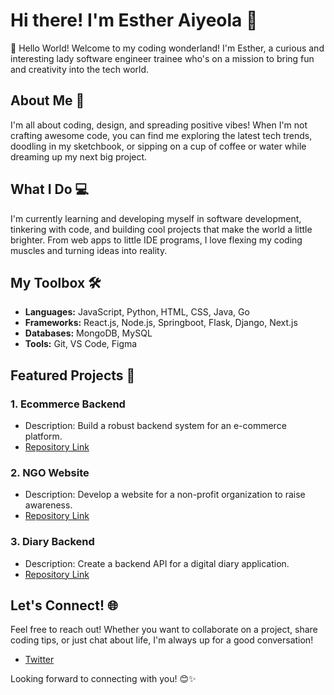 # Hi there! I'm Esther Aiyeola 👋


🌟 Hello World! Welcome to my coding wonderland! I'm Esther, a curious and interesting lady software engineer trainee who's on a mission to bring fun and creativity into the tech world.

## About Me 🚀

I'm all about coding, design, and spreading positive vibes! When I'm not crafting awesome code, you can find me exploring the latest tech trends, doodling in my sketchbook, or sipping on a cup of coffee or water while dreaming up my next big project.

## What I Do 💻

I'm currently learning and developing myself in software development, tinkering with code, and building cool projects that make the world a little brighter. From web apps to little IDE programs, I love flexing my coding muscles and turning ideas into reality.

## My Toolbox 🛠️

- **Languages:** JavaScript, Python, HTML, CSS, Java, Go
- **Frameworks:** React.js, Node.js, Springboot, Flask, Django, Next.js
- **Databases:** MongoDB, MySQL
- **Tools:** Git, VS Code, Figma

## Featured Projects 🌟

### 1. Ecommerce Backend
- Description: Build a robust backend system for an e-commerce platform.
- [Repository Link](https://github.com/your-username/project-name)

### 2. NGO Website
- Description: Develop a website for a non-profit organization to raise awareness.
- [Repository Link](https://github.com/your-username/project-name)

### 3. Diary Backend
- Description: Create a backend API for a digital diary application.
- [Repository Link](https://github.com/your-username/project-name)

## Let's Connect! 🌐

Feel free to reach out! Whether you want to collaborate on a project, share coding tips, or just chat about life, I'm always up for a good conversation!

- [Twitter](https://twitter.com/esther_aiyeola)

Looking forward to connecting with you! 😊✨
